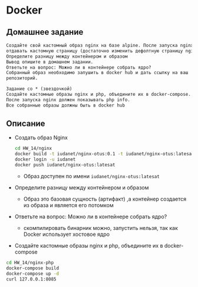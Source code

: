 # Docker

## Домашнее задание

```txt
Создайте свой кастомный образ nginx на базе alpine. После запуска nginx должен
отдавать кастомную страницу (достаточно изменить дефолтную страницу nginx)
Определите разницу между контейнером и образом
Вывод опишите в домашнем задании.
Ответьте на вопрос: Можно ли в контейнере собрать ядро?
Собранный образ необходимо запушить в docker hub и дать ссылку на ваш
репозиторий.

Задание со * (звездочкой)
Создайте кастомные образы nginx и php, объедините их в docker-compose.
После запуска nginx должен показывать php info.
Все собранные образы должны быть в docker hub
```

## Описание

* Создать образ Nginx

    ```bash
    cd HW_14/nginx
    docker build -t iudanet/nginx-otus:0.1 -t iudanet/nginx-otus:latesat .
    docker login -u iudanet
    docker push iudanet/nginx-otus:latesat
    ```

  * Образ доступен по имени ```iudanet/nginx-otus:latesat```
* Определите разницу между контейнером и образом
  * Образ это базовая сущность (артифакт) ,а контейнер создается из образа и является его потомком
* Ответьте на вопрос: Можно ли в контейнере собрать ядро?
  * скомпилировать бинарник можно, запустить нельзя, так как Docker использует хостовое ядро
* Создайте кастомные образы nginx и php, объедините их в docker-compose

```bash
cd HW_14/nginx-php
docker-compose build
docker-compose up -d
curl 127.0.0.1:8085
```
